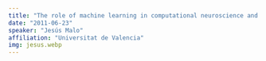 ```yaml
---
title: "The role of machine learning in computational neuroscience and viceversa"
date: "2011-06-23"
speaker: "Jesús Malo"
affiliation: "Universitat de Valencia"
img: jesus.webp
---
```

